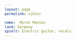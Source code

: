 ```yaml
---
layout: page
permalink: viktor

name:  Myron Manson
land: Germany
spielt: Electric guitar, vocals
---
```

